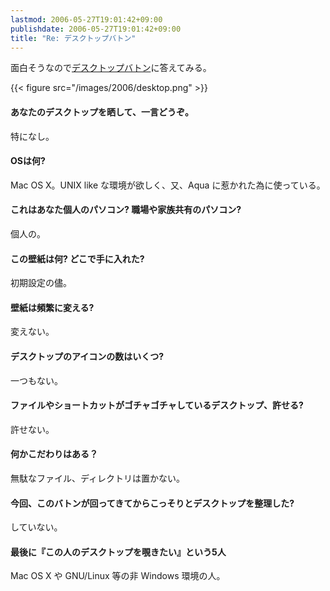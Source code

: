 ```yaml
---
lastmod: 2006-05-27T19:01:42+09:00
publishdate: 2006-05-27T19:01:42+09:00
title: "Re: デスクトップバトン"
---
```


面白そうなので[デスクトップバトン](http://lowreal.net/logs/2006/05/27/1)に答えてみる。<!--more-->

{{< figure src="/images/2006/desktop.png" >}}

#### あなたのデスクトップを晒して、一言どうぞ。

特になし。

#### OSは何?

Mac OS X。UNIX like な環境が欲しく、又、Aqua に惹かれた為に使っている。

#### これはあなた個人のパソコン? 職場や家族共有のパソコン?

個人の。

#### この壁紙は何? どこで手に入れた?

初期設定の儘。

#### 壁紙は頻繁に変える?

変えない。

#### デスクトップのアイコンの数はいくつ?

一つもない。

#### ファイルやショートカットがゴチャゴチャしているデスクトップ、許せる?

許せない。

#### 何かこだわりはある？

無駄なファイル、ディレクトリは置かない。

#### 今回、このバトンが回ってきてからこっそりとデスクトップを整理した?

していない。

#### 最後に『この人のデスクトップを覗きたい』という5人

Mac OS X や GNU/Linux 等の非 Windows 環境の人。
